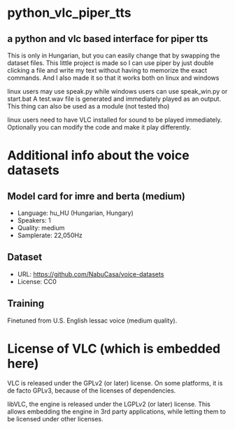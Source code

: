 # python_vlc_piper_tts
## a python and vlc based interface for piper tts
This is only in Hungarian, but you can easily change that by swapping the dataset files.
This little project is made so I can use piper by just double clicking a file and write my text without having to memorize the exact commands.
And I also made it so that it works both on linux and windows

linux users may use speak.py while windows users can use speak_win.py or start.bat
A test.wav file is generated and immediately played as an output. This thing can also be used as a module (not tested tho)

linux users need to have VLC installed for sound to be played immediately. Optionally you can modify the code and make it play differently.


# Additional info about the voice datasets
## Model card for imre and berta (medium)

* Language: hu_HU (Hungarian, Hungary)
* Speakers: 1
* Quality: medium
* Samplerate: 22,050Hz

## Dataset

* URL: https://github.com/NabuCasa/voice-datasets
* License: CC0

## Training

Finetuned from U.S. English lessac voice (medium quality).

# License of VLC (which is embedded here)
VLC is released under the GPLv2 (or later) license. On some platforms, it is de facto GPLv3, because of the licenses of dependencies.

libVLC, the engine is released under the LGPLv2 (or later) license.
This allows embedding the engine in 3rd party applications, while letting them to be licensed under other licenses.
